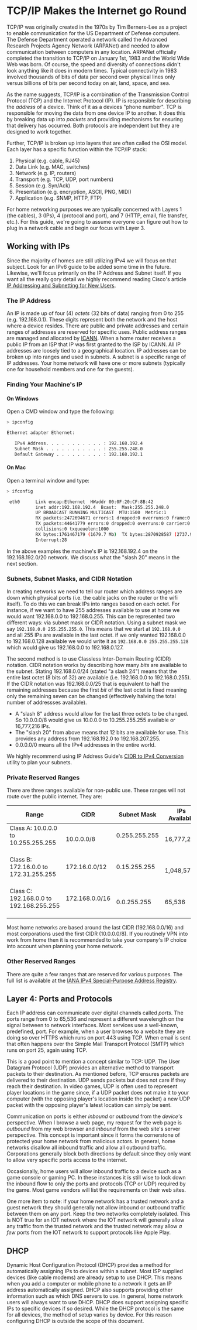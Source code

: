 # TCP/IP Makes the Internet go Round

TCP/IP was originally created in the 1970s by Tim Berners-Lee as a project to enable communication for the US Department of Defense computers. The Defense Department operated a network called the Advanced Research Projects Agency Network (ARPANet) and needed to allow communication between computers in any location. ARPANet officially completed the transition to TCP/IP on January 1st, 1983 and the World Wide Web was born. Of course, the speed and diversity of connections didn't look anything like it does in modern times. Typical connectivity in 1983 involved thousands of bits of data per second over physical lines only versus billions of bits per second today on air, land, space, and sea.

As the name suggests, TCP/IP is a combination of the Transmission Control Protocol (TCP) and the Internet Protocol (IP). IP is responsible for describing the *address* of a device. Think of it as a devices "phone number". TCP is responsible for moving the data from one device IP to another. It does this by breaking data up into *packets* and providing mechanisms for ensuring that delivery has occurred. Both protocols are independent but they are designed to work together.

Further, TCP/IP is broken up into layers that are often called the OSI model. Each layer has a specific function within the TCP/IP stack:

1. Physical (e.g. cable, RJ45)
1. Data Link (e.g. MAC, switches)
1. Network (e.g. IP, routers)
1. Transport (e.g. TCP, UDP, port numbers)
1. Session (e.g. Syn/Ack)
1. Presentation (e.g. encryption, ASCII, PNG, MIDI)
1. Application (e.g. SNMP, HTTP, FTP)

For home networking purposes we are typically concerned with Layers 1 (the cables), 3 (IPs), 4 (protocol and port), and 7 (HTTP, email, file transfer, etc.). For this guide, we're going to assume everyone can figure out how to plug in a network cable and begin our focus with Layer 3.

## Working with IPs

Since the majority of homes are still utilizing IPv4 we will focus on that subject. Look for an IPv6 guide to be added some time in the future. Likewise, we'll focus primarily on the IP Address and Subnet itself. If you want all the really gory detail we highly recommend reading Cisco's article [IP Addressing and Subnetting for New Users](https://www.cisco.com/c/en/us/support/docs/ip/routing-information-protocol-rip/13788-3.html).

### The IP Address

An IP is made up of four (4) *octets* (32 bits of data) ranging from 0 to 255 (e.g. 192.168.0.1). These digits represent both the network and the host where a device resides. There are public and private addresses and certain ranges of addresses are reserved for specific uses. Public address ranges are managed and allocated by [ICANN](https://www.icann.org). When a home router receives a public IP from an ISP that IP was first granted to the ISP by ICANN. All IP addresses are loosely tied to a geographical location. IP addresses can be broken up into ranges and used in subnets. A subnet is a specific range of IP addresses. Your home network will have one or more subnets (typically one for household members and one for the guests).

### Finding Your Machine's IP

#### On Windows

Open a CMD window and type the following:

```bash
> ipconfig

Ethernet adapter Ethernet:

   IPv4 Address. . . . . . . . . . . : 192.168.192.4
   Subnet Mask . . . . . . . . . . . : 255.255.248.0
   Default Gateway . . . . . . . . . : 192.168.192.1
```

#### On Mac

Open a terminal window and type:

```bash
> ifconfig

 eth0      Link encap:Ethernet  HWaddr 00:0F:20:CF:8B:42
           inet addr:192.168.192.4  Bcast:  Mask:255.255.248.0
           UP BROADCAST RUNNING MULTICAST  MTU:1500  Metric:1
           RX packets:2472694671 errors:1 dropped:0 overruns:0 frame:0
           TX packets:44641779 errors:0 dropped:0 overruns:0 carrier:0
           collisions:0 txqueuelen:1000
           RX bytes:1761467179 (1679.7 Mb)  TX bytes:2870928587 (2737.9 Mb)
           Interrupt:28
```

In the above examples the machine's IP is 192.168.192.4 on the 192.168.192.0/20 network. We discuss what the "slash 20" means in the next section.

### Subnets, Subnet Masks, and CIDR Notation

In creating networks we need to tell our router which address ranges are down which physical ports (i.e. the cable jacks on the router or the wifi itself). To do this we can break IPs into ranges based on each octet. For instance, if we want to have 255 addresses available to use at home we would want 192.168.0.0 to 192.168.0.255. This can be represented two different ways: via subnet mask or CIDR notation. Using a subnet mask we say `192.168.0.0 255.255.255.0`. This means that we start at `192.168.0.0` and all 255 IPs are available in the last octet. if we only wanted 192.168.0.0 to 192.168.0.128 available we would write it as `192.168.0.0 255.255.255.128` which would give us 192.168.0.0 to 192.168.0.127.

The second method is to use Classless Inter-Domain Routing (CIDR) notation. CIDR notation works by describing how many *bits* are available to the subnet. Stating 192.168.0.0/24 (stated "a slash 24") means that the entire last octet (8 bits of 32) are available (i.e. 192.168.0.0 to 192.168.0.255). If the CIDR notation was 192.168.0.0/25 that is equivalent to half the remaining addresses because the first *bit* of the last octet is fixed meaning only the remaining seven can be changed (effectively halving the total number of addressses available).

- A "slash 8" address would allow for the last three octets to be changed. So 10.0.0.0/8 would give us 10.0.0.0 to 10.255.255.255 available or 16,777,216 IPs.
- The "slash 20" from above means that 12 bits are available for use. This provides any address from 192.168.192.0 to 192.168.207.255.
- 0.0.0.0/0 means all the IPv4 addresses in the entire world.

We highly recommend using IP Address Guide's [CIDR to IPv4 Conversion](https://www.ipaddressguide.com/cidr) utility to plan your subnets.

### Private Reserved Ranges

There are three ranges available for non-public use. These ranges will not route over the public internet. They are:

| Range | CIDR | Subnet Mask | IPs Available |
|-------|------|-------------|---------------|
| Class A: 10.0.0.0 to 10.255.255.255 &nbsp;&nbsp; | 10.0.0.0/8 &nbsp;&nbsp; | 0.255.255.255 &nbsp;&nbsp; | 16,777,216 |
| Class B: 172.16.0.0 to 172.31.255.255 &nbsp;&nbsp; | 172.16.0.0/12 &nbsp;&nbsp; | 0.15.255.255 &nbsp;&nbsp; | 1,048,576 |
| Class C: 192.168.0.0 to 192.168.255.255 &nbsp;&nbsp; | 172.168.0.0/16 &nbsp;&nbsp; | 0.0.255.255 &nbsp;&nbsp; | 65,536 |

Most home networks are based around the last CIDR (192.168.0.0/16) and most corporations used the first CIDR (10.0.0.0/8). If you routinely VPN into work from home then it is recommended to take your company's IP choice into account when planning your home network.

### Other Reserved Ranges

There are quite a few ranges that are reserved for various purposes. The full list is available at the [IANA IPv4 Special-Purpose Address Registry](https://www.iana.org/assignments/iana-ipv4-special-registry/iana-ipv4-special-registry.xhtml).

## Layer 4: Ports and Protocols

Each IP address can communicate over digital channels called *ports*. The ports range from 0 to 65,536 and represent a different wavelength on the signal between to network interfaces. Most services use a well-known, predefined, port. For example, when a user browses to a website they are doing so over HTTPS which runs on port 443 using TCP. When email is sent that often happens over the Simple Mail Transport Protocol (SMTP) which runs on port 25, again using TCP.

This is a good point to mention a concept similar to TCP: UDP. The User Datagram Protocol (UDP) provides an alternative method to transport packets to their destination. As mentioned before, TCP ensures packets are delivered to their destination. UDP sends packets but does not care if they reach their destination. In video games, UDP is often used to represent player locations in the game since, if a UDP packet does not make it to your computer (with the opposing player's location inside the packet) a new UDP packet with the opposing player's latest location can simply be sent.

Communication on ports is either *inbound* or *outbound* from the *device's* perspective. When I browse a web page, my request for the web page is *outbound* from my web browser and *inbound* from the web site's server perspective. This concept is important since it forms the cornerstone of protected your home network from malicious actors. In general, home networks disallow all inbound traffic and allow all outbound traffic. Corporations generally block both directions by default since they only want to allow very specific ports access to the internet.

Occasionally, home users will allow inbound traffic to a device such as a game console or gaming PC. In these instances it is still wise to lock down the inbound flow to only the ports and protocols (TCP or UDP) required by the game. Most game vendors will list the requirements on their web sites.

One more item to note: if your home network has a trusted network and a guest network they should generally not allow inbound or outbound traffic between them on any port. Keep the two networks completely isolated. This is NOT true for an IOT network where the IOT network will generally allow any traffic from the trusted network and the trusted network may allow *a few* ports from the IOT network to support protocols like Apple Play.

## DHCP

Dynamic Host Configuration Protocol (DHCP) provides a method for automatically assigning IPs to devices within a subnet. Most ISP supplied devices (like cable modems) are already setup to use DHCP. This means when you add a computer or mobile phone to a network it gets an IP address automatically assigned. DHCP also supports providing other information such as which DNS servers to use. In general, home network users will always want to use DHCP. DHCP does support assigning specific IPs to specific devices if so desired. While the DHCP protocol is the same for all devices, the method of setup varies by device. For this reason configuring DHCP is outside the scope of this document.
